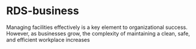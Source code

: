 # RDS-business
Managing facilities effectively is a key element to organizational success. However, as businesses grow, the complexity of maintaining a clean, safe, and efficient workplace increases
